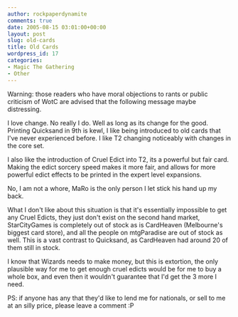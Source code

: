 ```yaml
---
author: rockpaperdynamite
comments: true
date: 2005-08-15 03:01:00+00:00
layout: post
slug: old-cards
title: Old Cards
wordpress_id: 17
categories:
- Magic The Gathering
- Other
---
```


Warning: those readers who have moral objections to rants or public criticism of WotC are advised that the following message maybe distressing.




I love change. No really I do. Well as long as its change for the good. Printing Quicksand in 9th is kewl, I like being introduced to old cards that I've never experienced before. I like T2 changing noticeably with changes in the core set.




I also like the introduction of Cruel Edict into T2, its a powerful but fair card. Making the edict sorcery speed makes it more fair, and allows for more powerful edict effects to be printed in the expert level expansions.




No, I am not a whore, MaRo is the only person I let stick his hand up my back.




What I don't like about this situation is that it's essentially impossible to get any Cruel Edicts, they just don't exist on the second hand market, StarCityGames is completely out of stock as is CardHeaven (Melbourne's biggest card store), and all the people on mtgParadise are out of stock as well. This is a vast contrast to Quicksand, as CardHeaven had around 20 of them still in stock.




I know that Wizards needs to make money, but this is extortion, the only plausible way for me to get enough cruel edicts would be for me to buy a whole box, and even then it wouldn't guarantee that I'd get the 3 more I need.




PS: if anyone has any that they'd like to lend me for nationals, or sell to me at an silly price, please leave a comment :P




